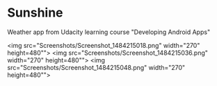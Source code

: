 # Sunshine
Weather app from Udacity learning course "Developing Android Apps"



<img src="Screenshots/Screenshot_1484215018.png" width="270" height=480"">   <img src="Screenshots/Screenshot_1484215036.png" width="270" height=480"">   <img src="Screenshots/Screenshot_1484215048.png" width="270" height=480"">

